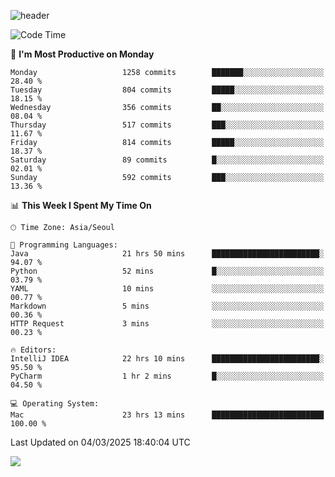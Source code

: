 ![header](https://capsule-render.vercel.app/api?type=Egg&color=timeAuto&height=300&section=header&text=PoPo&fontSize=90&animation=fadeIn)

  <!--START_SECTION:waka-->
![Code Time](http://img.shields.io/badge/Code%20Time-2%2C497%20hrs%206%20mins-blue)

📅 **I'm Most Productive on Monday** 

```text
Monday                   1258 commits        ███████░░░░░░░░░░░░░░░░░░   28.40 % 
Tuesday                  804 commits         █████░░░░░░░░░░░░░░░░░░░░   18.15 % 
Wednesday                356 commits         ██░░░░░░░░░░░░░░░░░░░░░░░   08.04 % 
Thursday                 517 commits         ███░░░░░░░░░░░░░░░░░░░░░░   11.67 % 
Friday                   814 commits         █████░░░░░░░░░░░░░░░░░░░░   18.37 % 
Saturday                 89 commits          █░░░░░░░░░░░░░░░░░░░░░░░░   02.01 % 
Sunday                   592 commits         ███░░░░░░░░░░░░░░░░░░░░░░   13.36 % 
```


📊 **This Week I Spent My Time On** 

```text
🕑︎ Time Zone: Asia/Seoul

💬 Programming Languages: 
Java                     21 hrs 50 mins      ████████████████████████░   94.07 % 
Python                   52 mins             █░░░░░░░░░░░░░░░░░░░░░░░░   03.79 % 
YAML                     10 mins             ░░░░░░░░░░░░░░░░░░░░░░░░░   00.77 % 
Markdown                 5 mins              ░░░░░░░░░░░░░░░░░░░░░░░░░   00.36 % 
HTTP Request             3 mins              ░░░░░░░░░░░░░░░░░░░░░░░░░   00.23 % 

🔥 Editors: 
IntelliJ IDEA            22 hrs 10 mins      ████████████████████████░   95.50 % 
PyCharm                  1 hr 2 mins         █░░░░░░░░░░░░░░░░░░░░░░░░   04.50 % 

💻 Operating System: 
Mac                      23 hrs 13 mins      █████████████████████████   100.00 % 
```


 Last Updated on 04/03/2025 18:40:04 UTC
<!--END_SECTION:waka-->



<img src="https://capsule-render.vercel.app/api?type=Egg&color=timeAuto&height=300&section=footer&text=PoPo&fontSize=90&animation=fadeIn&reversal=true" />
